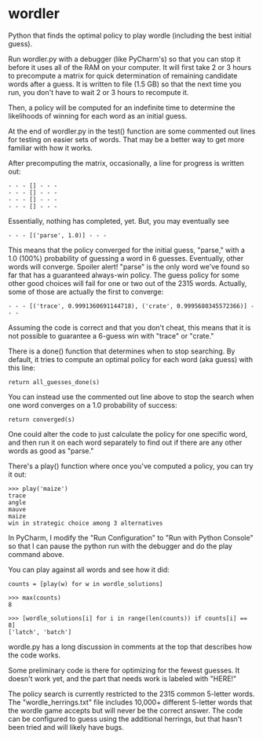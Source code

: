 # wordler
Python that finds the optimal policy to play wordle (including the best initial guess).

Run wordler.py with a debugger (like PyCharm's) so that you can stop it before it uses all of 
the RAM on your computer.  It will first take 2 or 3 hours to precompute a matrix for quick 
determination of remaining candidate words after a guess.  It is written to file (1.5 GB) so 
that the next time you run, you don't have to wait 2 or 3 hours to recompute it.

Then, a policy will be computed for an indefinite time to determine the likelihoods of winning 
for each word as an initial guess. 

At the end of wordler.py in the test() function are some commented out lines for testing on
easier sets of words.  That may be a better way to get more familiar with how it works.

After precomputing the matrix, occasionally, a line for progress is written out:

    - - - [] - - -
    - - - [] - - -
    - - - [] - - -
    - - - [] - - -

Essentially, nothing has completed, yet.  But, you may eventually see

    - - - [('parse', 1.0)] - - -

This means that the policy converged for the initial guess, "parse," with a 1.0 (100%)
probability of guessing a word in 6 guesses.  Eventually, other words will converge.
Spoiler alert!  "parse" is the only word we've found so far that has a guaranteed 
always-win policy.  The guess policy for some other good choices will fail for one or
two out of the 2315 words.  Actually, some of those are actually the first to converge:

    - - - [('trace', 0.9991360691144718), ('crate', 0.9995680345572366)] - - -

Assuming the code is correct and that you don't cheat, this means that it is not possible
to guarantee a 6-guess win with "trace" or "crate." 

There is a done() function that determines when to stop searching.  By default, it tries to
compute an optimal policy for each word (aka guess) with this line: 

    return all_guesses_done(s)

You can instead use the commented out line above to stop the search when one word
converges on a 1.0 probability of success:

    return converged(s)

One could alter the code to just calculate the policy for one specific word, and 
then run it on each word separately to find out if there are any other words as good as
"parse."

There's a play() function where once you've computed a policy, you can try it out:

    >>> play('maize')
    trace
    angle
    mauve
    maize
    win in strategic choice among 3 alternatives

In PyCharm, I modify the "Run Configuration" to "Run with Python Console" so that I can
pause the python run with the debugger and do the play command above.

You can play against all words and see how it did:

    counts = [play(w) for w in wordle_solutions]

    >>> max(counts)
    8
    
    >>> [wordle_solutions[i] for i in range(len(counts)) if counts[i] == 8]
    ['latch', 'batch']

wordle.py has a long discussion in comments at the top that describes how the code works.

Some preliminary code is there for optimizing for the fewest guesses.  It doesn't work yet,
and the part that needs work is labeled with "HERE!"

The policy search is currently restricted to the 2315 common 5-letter words.  The
"wordle_herrings.txt" file includes 10,000+ different 5-letter words that the wordle
game accepts but will never be the correct answer.  The code can be configured to
guess using the additional herrings, but that hasn't been tried and will likely have bugs.

